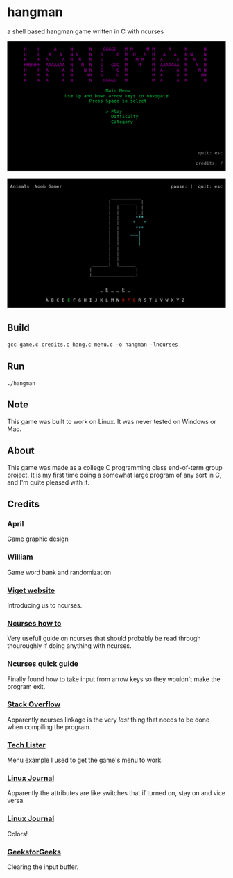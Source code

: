 # hangman
a shell based hangman game written in C with ncurses

![menu screenshot](hangman_screenshot.png)

![game screenshot](game_example.png)

## Build
`gcc game.c credits.c hang.c menu.c -o hangman -lncurses`

## Run
`./hangman`

## Note
This game was built to work on Linux. It was never tested on Windows or Mac.

## About
This game was made as a college C programming class end-of-term group project. It is my first time doing a somewhat large program of any sort in C, and I'm quite pleased with it.

## Credits
### April
Game graphic design

### William
Game word bank and randomization

### [Viget website](https://www.viget.com/articles/game-programming-in-c-with-the-ncurses-library/)
Introducing us to ncurses.

### [Ncurses how to](https://tldp.org/HOWTO/NCURSES-Programming-HOWTO/index.html)
Very usefull guide on ncurses that should probably be read through thouroughly if doing anything with ncurses.

### [Ncurses quick guide](http://www.cs.ukzn.ac.za/~hughm/os/notes/ncurses.html)
Finally found how to take input from arrow keys so they wouldn't make the program exit.

### [Stack Overflow](https://stackoverflow.com/questions/16192087/undefined-reference-to-initscr-ncurses)
Apparently ncurses linkage is the very *last* thing that needs to be done when compiling the program.

### [Tech Lister](https://techlister.com/linux/creating-menu-with-ncurses-in-c/1293/)
Menu example I used to get the game's menu to work.

### [Linux Journal](https://www.linuxjournal.com/content/programming-text-windows-ncurses)
Apparently the attributes are like switches that if turned on, stay on and vice versa.

### [Linux Journal](https://www.linuxjournal.com/content/programming-color-ncurses)
Colors!

### [GeeksforGeeks](https://www.geeksforgeeks.org/clearing-the-input-buffer-in-cc/)
Clearing the input buffer.
